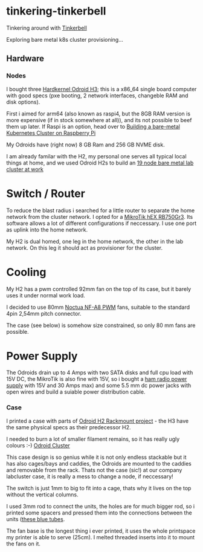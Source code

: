 # tinkering-tinkerbell
Tinkering around with [Tinkerbell](https://docs.tinkerbell.org/)

Exploring bare metal k8s cluster provisioning...

## Hardware

### Nodes

I bought three [Hardkernel Odroid
H3](https://www.hardkernel.com/shop/odroid-h3/); this is a x86_64 single board
computer with good specs (pxe booting, 2 network interfaces, changeble RAM and
disk options).

First i aimed for arm64 (also known as raspi4, but the 8GB RAM version is more
expensive (if in stock somewhere at all)), and its not possible to beef them up
later. If Raspi is an option, head over to
[Building a bare-metal Kubernetes Cluster on Raspberry Pi](https://anthonynsimon.com/blog/kubernetes-cluster-raspberry-pi/)

My Odroids have (right now) 8 GB Ram and 256 GB NVME disk.

I am already familar with the H2, my personal one serves all typical local things at home, and we used
Odroid H2s to build an
[19 node bare metal lab cluster at work](https://photos.google.com/share/AF1QipPIxF5isLFw8q3Y5bL6p22sNWmxLYC7JQUArTgIg4MjGRWVMu8LyGeXqT3R3Gx_gA?key=Z1ZZc3Z1bnAxakNpbEdfRTFLbk5TWDRBNXRUal93)

# Switch / Router

To reduce the blast radius i searched for a little router to separate the home
network from the cluster network.  I opted for a
[MikroTik hEX RB750Gr3](https://mikrotik.com/product/RB750Gr3). Its software
allows a lot of different configurations if neccessary.  I use one port as
uplink into the home network.

My H2 is dual homed, one leg in the home network, the other in the lab network.
On this leg it should act as provisioner for the cluster.

# Cooling

My H2 has a pwm controlled 92mm fan on the top of its case, but it barely uses
it under normal work load.  

I decided to use 80mm [Noctua NF-A8 PWM](https://noctua.at/en/nf-a8-pwm) fans,
suitable to the standard 4pin 2,54mm pitch connector.

The case (see below) is somehow size constrained, so only 80 mm fans are possible.

# Power Supply

The Odroids drain up to 4 Amps with two SATA disks and full cpu load with 15V
DC, the MikroTik is also fine with 15V, so i bought a [ham radio power
supply](https://www.komerci.de/shop/stromversorgung/Festspannungsnetzgeraete/ps30swiv-festspannungsnetzgeraet-13-8v-30a-lcd)
with 15V and 30 Amps max) and some 5.5 mm dc power jacks with open wires and
build a suiable power distribution cable.

### Case 

I printed a case with parts of
[Odroid H2 Rackmount project](https://www.thingiverse.com/thing:3485530) - the H3 
have the same physical specs as their predecessor H2.

I needed to burn a lot of smaller filament remains, so it has really ugly colours :-)
[Odroid Cluster](https://photos.google.com/share/AF1QipOEYq0544IV67harl58_uC0024xNleLqJeiRTEjn7_saC3fTc6Ne1Pnuho2mmJ2EA?key=SUhpWUtIOFYzX0pybnV2RXV3aVNjRk9uWXVsazFR) 

This case design is so genius while it is not only endless stackable but it
has also cages/bays and caddies, the Odroids are mounted to the caddies and
removable from the rack. Thats not the case (sic!) at our company labcluster
case, it is really a mess to change a node, if neccessary!

The switch is just 1mm to big to fit into a cage, thats why it lives on the top
without the vertical columns.

I used 3mm rod to connect the units, the holes are for much bigger rod, so i
printed some spacers and pressed them into the connections between the units
([these blue tubes](https://photos.google.com/share/AF1QipOEYq0544IV67harl58_uC0024xNleLqJeiRTEjn7_saC3fTc6Ne1Pnuho2mmJ2EA/photo/AF1QipOLIP7ZdU2PIErlum0OlAI_0ENNHN7T6_IcpPRl?key=SUhpWUtIOFYzX0pybnV2RXV3aVNjRk9uWXVsazFR).

The fan base is the longest thing i ever printed, it uses the whole printspace
my printer is able to serve (25cm). I melted threaded inserts into it to mount
the fans on it.
